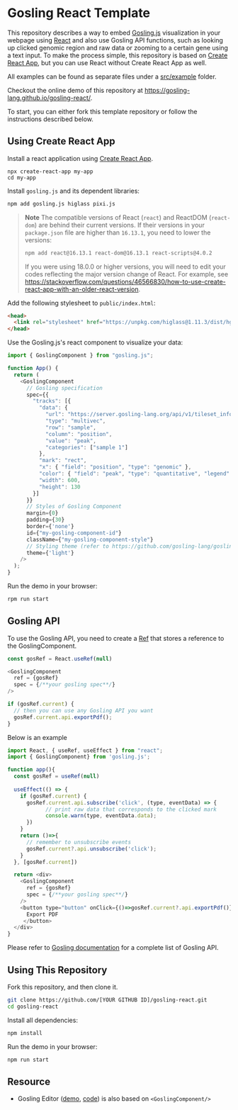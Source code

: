 # Gosling React Template

This repository describes a way to embed [Gosling.js](https://github.com/gosling-lang/gosling.js) visualization in your webpage using [React](https://reactjs.org) and also use Gosling API functions, such as looking up clicked genomic region and raw data or zooming to a certain gene using a text input. To make the process simple, this repository is based on [Create React App](https://reactjs.org/docs/create-a-new-react-app.html#create-react-app), but you can use React without Create React App as well.

All examples can be found as separate files under a [src/example](/src/example/) folder.

Checkout the online demo of this repository at https://gosling-lang.github.io/gosling-react/.

To start, you can either fork this template repository or follow the instructions described below.

## Using Create React App

Install a react application using [Create React App](https://reactjs.org/docs/create-a-new-react-app.html#create-react-app).

```
npx create-react-app my-app
cd my-app
```

Install `gosling.js` and its dependent libraries:

```sh
npm add gosling.js higlass pixi.js
```

> **Note** The compatible versions of React (`react`) and ReactDOM (`react-dom`) are behind their current versions. If their versions in your `package.json` file are higher than `16.13.1`, you need to lower the versions:
> ```sh
> npm add react@16.13.1 react-dom@16.13.1 react-scripts@4.0.2
> ```
> If you were using 18.0.0 or higher versions, you will need to edit your codes reflecting the major version change of React. For example, see https://stackoverflow.com/questions/46566830/how-to-use-create-react-app-with-an-older-react-version.

Add the following stylesheet to `public/index.html`:
```html
<head>
  <link rel="stylesheet" href="https://unpkg.com/higlass@1.11.3/dist/hglib.css">
</head>
```

Use the Gosling.js's react component to visualize your data:

```js
import { GoslingComponent } from "gosling.js";

function App() {
  return (
    <GoslingComponent
      // Gosling specification
      spec={{
        "tracks": [{
          "data": {
            "url": "https://server.gosling-lang.org/api/v1/tileset_info/?d=cistrome-multivec",
            "type": "multivec",
            "row": "sample",
            "column": "position",
            "value": "peak",
            "categories": ["sample 1"]
          },
          "mark": "rect",
          "x": { "field": "position", "type": "genomic" },
          "color": { "field": "peak", "type": "quantitative", "legend": true },
          "width": 600,
          "height": 130
        }]
      }}
      // Styles of Gosling Component
      margin={0}
      padding={30}
      border={'none'}
      id={"my-gosling-component-id"}
      className={"my-gosling-component-style"}
      // Styling theme (refer to https://github.com/gosling-lang/gosling-theme)
      theme={'light'}
    />
  );
}
```

Run the demo in your browser:

```sh
rpm run start
```

## Gosling API

To use the Gosling API, you need to create a [Ref](https://reactjs.org/docs/refs-and-the-dom.html) that stores a reference to the GoslingComponent.

```javascript
const gosRef = React.useRef(null)

<GoslingComponent
  ref = {gosRef}
  spec = {/**your gosling spec**/}
/>

if (gosRef.current) {
  // then you can use any Gosling API you want
  gosRef.current.api.exportPdf();
}
```

Below is an example
```javascript
import React, { useRef, useEffect } from "react";
import { GoslingComponent} from 'gosling.js';

function app(){
  const gosRef = useRef(null)
  
  useEffect(() => {
    if (gosRef.current) {
      gosRef.current.api.subscribe('click', (type, eventData) => {
            // print raw data that corresponds to the clicked mark
            console.warn(type, eventData.data);
      })
    }
    return ()=>{
      // remember to unsubscribe events
      gosRef.current?.api.unsubscribe('click');
    }
  }, [gosRef.current])

  return <div>
    <GoslingComponent
      ref = {gosRef}
      spec = {/**your gosling spec**/}
    />
    <button type="button" onClick={()=>gosRef.current?.api.exportPdf()}>
      Export PDF
     </button>
  </div>
}
```

Please refer to [Gosling documentation](http://gosling-lang.org/docs/js-api) for a complete list of Gosling API.

## Using This Repository

Fork this repository, and then clone it.

```sh
git clone https://github.com/[YOUR GITHUB ID]/gosling-react.git
cd gosling-react
```

Install all dependencies:

```sh
npm install
```

Run the demo in your browser:

```sh
npm run start
```

## Resource

- Gosling Editor ([demo](https://gosling.js.org/), [code](https://github.com/gosling-lang/gosling.js)) is also based on `<GoslingComponent/>`
